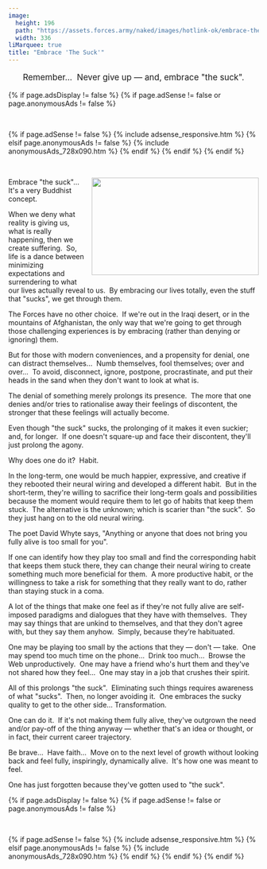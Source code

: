 ```yaml
---
image:
  height: 196
  path: "https://assets.forces.army/naked/images/hotlink-ok/embrace-the-suck_336x196.png"
  width: 336
liMarquee: true
title: "Embrace 'The Suck'"
---
```


<p class="liMarquee mWrap" style="font-size: larger; text-align: center;">
  Remember&hellip;&nbsp; Never give up &#8212; and, embrace &quot;the suck&quot;.
</p>
{% if page.adsDisplay != false %}
{% if page.adSense != false or page.anonymousAds != false %}
<p>
  &nbsp;
</p>
{% if page.adSense != false %}
{% include adsense_responsive.htm %}
{% elsif page.anonymousAds != false %}
{% include anonymousAds_728x090.htm %}
{% endif %}
{% endif %}
{% endif %}
<p>
  &nbsp;
</p>
<img alt="" height="196" src="{{ site.uri.assets }}/naked/images/embrace-the-suck_336x196.png"
  style="border: 0px; float: right; margin-bottom: 10px; margin-left: 10px;" width="336" />
<p>
  Embrace &quot;the suck&quot;&hellip;&nbsp; It's a very Buddhist concept.
</p>
<p>
  When we deny what reality is giving us, what is really happening, then we create suffering.&nbsp; So, life is a dance between minimizing expectations and
  surrendering to what our lives actually reveal to us.&nbsp; By embracing our lives totally, even the stuff that &quot;sucks&quot;, we get through them.
</p>
<p>
  The Forces have no other choice.&nbsp; If we're out in the Iraqi desert, or in the mountains of Afghanistan, the only way that we're going to get through
  those challenging experiences is by embracing (rather than denying or ignoring) them.
</p>
<p>
  But for those with modern conveniences, and a propensity for denial, one can distract themselves&hellip;&nbsp; Numb themselves, fool themselves; over and
  over&hellip;&nbsp; To avoid, disconnect, ignore, postpone, procrastinate, and put their heads in the sand when they don't want to look at what is.
</p>
<p>
  The denial of something merely prolongs its presence.&nbsp; The more that one denies and/or tries to rationalise away their feelings of discontent, the
  stronger that these feelings will actually become.
</p>
<p>
  Even though &quot;the suck&quot; sucks, the prolonging of it makes it even suckier; and, for longer.&nbsp; If one doesn't square-up and face their discontent,
  they'll just prolong the agony.
</p>
<p>
  Why does one do it?&nbsp; Habit.
</p>
<p>
  In the long-term, one would be much happier, expressive, and creative if they rebooted their neural wiring and developed a different habit.&nbsp; But in the
  short-term, they're willing to sacrifice their long-term goals and possibilities because the moment would require them to let go of habits that keep them
  stuck.&nbsp; The alternative is the unknown; which is scarier than &quot;the suck&quot;.&nbsp; So they just hang on to the old neural wiring.
</p>
<p>
  The poet David Whyte says, &quot;Anything or anyone that does not bring you fully alive is too small for you&quot;.
</p>
<p>
  If one can identify how they play too small and find the corresponding habit that keeps them stuck there, they can change their neural wiring to create
  something much more beneficial for them.&nbsp; A more productive habit, or the willingness to take a risk for something that they really want to do, rather
  than staying stuck in a coma.
</p>
<p>
  A lot of the things that make one feel as if they're not fully alive are self-imposed paradigms and dialogues that they have with themselves.&nbsp; They may
  say things that are unkind to themselves, and that they don't agree with, but they say them anyhow.&nbsp; Simply, because they’re habituated.
</p>
<p>
  One may be playing too small by the actions that they &#8212; don't &#8212; take.&nbsp; One may spend too much time on the phone&hellip;&nbsp; Drink too
  much&hellip;&nbsp; Browse the Web unproductively.&nbsp; One may have a friend who's hurt them and they've not shared how they feel&hellip;&nbsp; One may stay
  in a job that crushes their spirit.
</p>
<p>
  All of this prolongs &quot;the suck&quot;.&nbsp; Eliminating such things requires awareness of what &quot;sucks&quot;.&nbsp; Then, no longer avoiding
  it.&nbsp; One embraces the sucky quality to get to the other side&hellip; Transformation.
</p>
<p>
  One can do it.&nbsp; If it's not making them fully alive, they've outgrown the need and/or pay-off of the thing anyway &#8212; whether that's an idea or
  thought, or in fact, their current career trajectory.
</p>
<p>
  Be brave&hellip;&nbsp; Have faith&hellip;&nbsp; Move on to the next level of growth without looking back and feel fully, inspiringly, dynamically alive.&nbsp;
  It's how one was meant to feel.
</p>
<p>
  One has just forgotten because they've gotten used to &quot;the suck&quot;.
</p>
{% if page.adsDisplay != false %}
{% if page.adSense != false or page.anonymousAds != false %}
<p>
  &nbsp;
</p>
{% if page.adSense != false %}
{% include adsense_responsive.htm %}
{% elsif page.anonymousAds != false %}
{% include anonymousAds_728x090.htm %}
{% endif %}
{% endif %}
{% endif %}
